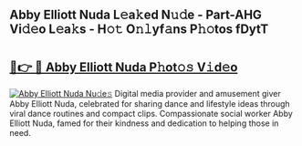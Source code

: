 ## Abby Elliott Nuda L𝚎a𝚔ed N𝚞𝚍e - Part-AHG Vi𝚍𝚎o L𝚎a𝚔s - H𝚘𝚝 O𝚗𝚕yf𝚊ns P𝚑𝚘tos fDytT

# <h2><a href="http://kfay28.oniu.top/?m=Abby+Elliott+Nuda">🔗👉 🔴 Abby Elliott Nuda P𝚑ot𝚘𝚜 V𝚒d𝚎o</a></h2>

[![Abby Elliott Nuda Nu𝚍e𝚜](https://i.imgur.com/0qMVB7G.gif)](http://kfay28.oniu.top/?m=Abby+Elliott+Nuda)
Digital media provider and amusement giver Abby Elliott Nuda, celebrated for sharing dance and lifestyle ideas through viral dance routines and compact clips. Compassionate social worker Abby Elliott Nuda, famed for their kindness and dedication to helping those in need.  

